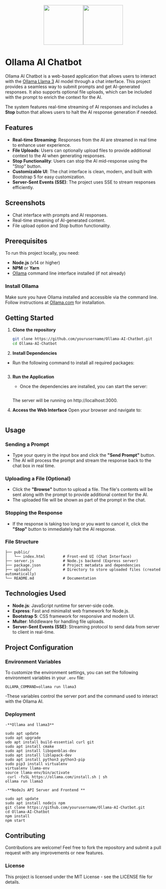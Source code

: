 <p align="center"><a href="https://huggingface.co/meta-llama" target="_blank"><img height="128" src="https://huggingface.co/front/assets/huggingface_logo-noborder.svg"></a><a href="https://huggingface.co/meta-llama" target="_blank"><img height="128" src="https://ollama.com/public/ollama.png"></a></p>

# Ollama AI Chatbot

Ollama AI Chatbot is a web-based application that allows users to interact with the [Ollama Llama 3](https://ollama.com) AI model through a chat interface. This project provides a seamless way to submit prompts and get AI-generated responses. It also supports optional file uploads, which can be included with the prompt to enrich the context for the AI.

The system features real-time streaming of AI responses and includes a **Stop** button that allows users to halt the AI response generation if needed.

## Features

- **Real-time Streaming**: Responses from the AI are streamed in real time to enhance user experience.
- **File Uploads**: Users can optionally upload files to provide additional context to the AI when generating responses.
- **Stop Functionality**: Users can stop the AI mid-response using the "Stop" button.
- **Customizable UI**: The chat interface is clean, modern, and built with Bootstrap 5 for easy customization.
- **Server-Sent Events (SSE)**: The project uses SSE to stream responses efficiently.

## Screenshots

- Chat interface with prompts and AI responses.
- Real-time streaming of AI-generated content.
- File upload option and Stop button functionality.

## Prerequisites

To run this project locally, you need:

- **Node.js** (v14 or higher)
- **NPM** or **Yarn**
- [Ollama](https://ollama.com) command line interface installed (if not already)

### Install Ollama

Make sure you have Ollama installed and accessible via the command line. Follow instructions at [Ollama.com](https://ollama.com/download) for installation.

## Getting Started

1. **Clone the repository**

   ```bash
   git clone https://github.com/yourusername/Ollama-AI-Chatbot.git
   cd Ollama-AI-Chatbot
   ```

2. **Install Dependencies**

- Run the following command to install all required packages:

```npm install

```

3. **Run the Application**

   - Once the dependencies are installed, you can start the server:

   ```npm start

   ```

   The server will be running on http://localhost:3000.

4. **Access the Web Interface**
   Open your browser and navigate to:

```http://localhost:3000

```

## Usage

### Sending a Prompt

- Type your query in the input box and click the **"Send Prompt"** button.
- The AI will process the prompt and stream the response back to the chat box in real time.

### Uploading a File (Optional)

- Click the **"Browse"** button to upload a file. The file's contents will be sent along with the prompt to provide additional context for the AI.
- The uploaded file will be shown as part of the prompt in the chat.

### Stopping the Response

- If the response is taking too long or you want to cancel it, click the **"Stop"** button to immediately halt the AI response.

### File Structure

```
├── public/
│   └── index.html        # Front-end UI (Chat Interface)
├── server.js             # Node.js backend (Express server)
├── package.json          # Project metadata and dependencies
├── uploads/              # Directory to store uploaded files (created automatically)
└── README.md             # Documentation
```

## Technologies Used

- **Node.js**: JavaScript runtime for server-side code.
- **Express**: Fast and minimalist web framework for Node.js.
- **Bootstrap 5**: CSS framework for responsive and modern UI.
- **Multer**: Middleware for handling file uploads.
- **Server-Sent Events (SSE)**: Streaming protocol to send data from server to client in real-time.

## Project Configuration

### Environment Variables

To customize the environment settings, you can set the following environment variables in your `.env` file:

```PORT=3000
OLLAMA_COMMAND=ollama run llama3
```

-These variables control the server port and the command used to interact with the Ollama AI.

### Deployment

    -**Ollama and llama3**

```
sudo apt update
sudo apt upgrade
udo apt install build-essential curl git
sudo apt install cmake
sudo apt install libopenblas-dev
sudo apt install liblapack-dev
sudo apt install python3 python3-pip
sudo pip3 install virtualenv
virtualenv llama-env
source llama-env/bin/activate
 curl -fsSL https://ollama.com/install.sh | sh
ollama run llama3
```

    -**NodeJs API Server and Frontend **

```
sudo apt update
sudo apt install nodejs npm
git clone https://github.com/yourusername/Ollama-AI-Chatbot.git
cd Ollama-AI-Chatbot
npm install
npm start
```

## Contributing

Contributions are welcome! Feel free to fork the repository and submit a pull request with any improvements or new features.

### License

This project is licensed under the MIT License - see the LICENSE file for details.
